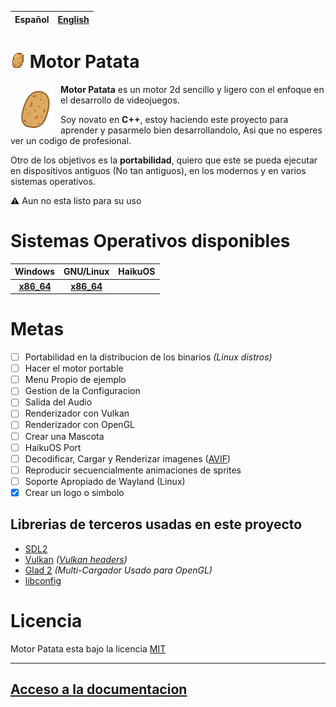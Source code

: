 | Español | [English](doc/README_en.md) |
| :--: | :--: |

# <img draggable=false src = "assets/icon/patata.webp" width=24 style="image-rendering: pixelated;"> Motor Patata

<img draggable=false src = "assets/icon/patata_icon.svg" width=60 align=left style="margin:10px 10px;">
<p style=""><b>Motor Patata</b> es un motor 2d sencillo y ligero con el enfoque en el desarrollo de videojuegos.</p>

<p>Soy novato en <b>C++</b>, estoy haciendo este proyecto para aprender y pasarmelo bien desarrollandolo, Asi que no esperes ver un codigo de profesional.</p>

<p>Otro de los objetivos es la <b>portabilidad</b>, quiero que este se pueda ejecutar en dispositivos antiguos (No tan antiguos), en los modernos y en varios sistemas operativos.</p>

⚠️ Aun no esta listo para su uso

# Sistemas Operativos disponibles

| Windows | GNU/Linux | HaikuOS |
| :-----: | :-----: | :-----: |
|<b>[x86_64]()</b> | <b>[x86_64]()</b> | |

# Metas

- [ ] Portabilidad en la distribucion de los binarios *(Linux distros)*
- [ ] Hacer el motor portable
- [ ] Menu Propio de ejemplo
- [ ] Gestion de la Configuracion
- [ ] Salida del Audio
- [ ] Renderizador con Vulkan
- [ ] Renderizador con OpenGL
- [ ] Crear una Mascota
- [ ] HaikuOS Port
- [ ] Decodificar, Cargar y Renderizar imagenes ([AVIF](https://aomediacodec.github.io/av1-avif/))
- [ ] Reproducir secuencialmente animaciones de sprites
- [ ] Soporte Apropiado de Wayland (Linux)
- [X] Crear un logo o simbolo

## Librerias de terceros usadas en este proyecto
<ul>
	<li><a href = "http://www.libsdl.org/">SDL2</a></li>
	<li><a href = "https://www.vulkan.org/">Vulkan</a> <i>(<a href = "https://github.com/KhronosGroup/Vulkan-Headers">Vulkan headers</a>)</i></li>
	<li><a href = "https://github.com/Dav1dde/glad.git">Glad 2</a> <i>(Multi-Cargador Usado para OpenGL)</i></li>
	<li><a href = "https://github.com/hyperrealm/libconfig">libconfig</a></li>
</ul>

# Licencia
Motor Patata esta bajo la licencia [MIT](LICENSE)

<hr>

## [Acceso a la documentacion](doc/README.md)
